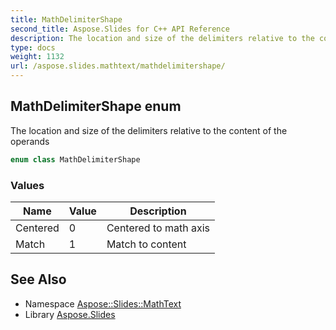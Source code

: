 ```yaml
---
title: MathDelimiterShape
second_title: Aspose.Slides for C++ API Reference
description: The location and size of the delimiters relative to the content of the operands
type: docs
weight: 1132
url: /aspose.slides.mathtext/mathdelimitershape/
---
```

## MathDelimiterShape enum


The location and size of the delimiters relative to the content of the operands

```cpp
enum class MathDelimiterShape
```

### Values

| Name | Value | Description |
| --- | --- | --- |
| Centered | 0 | Centered to math axis |
| Match | 1 | Match to content |

## See Also

* Namespace [Aspose::Slides::MathText](../)
* Library [Aspose.Slides](../../)